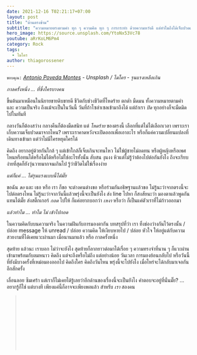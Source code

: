 ```yaml
---
date: 2021-12-16 T02:21:17+07:00
layout: post
title: "ด้านตรงข้าม"
subtitle: "ความหมายตรงตามคำ ทุก ๆ ความคิด ทุก ๆ การกระทำ ด้วยความหวังดี แต่ทำไมถึงได้เจ็บปวดเหลือเกิน"
hero_image: https://source.unsplash.com/YtoNx53Vc78
youtube: aRrKoLM6Pm4
category: Rock
tags:
  - ไมโคร
author: thiagorossener
---
```

`ขอบคุณ:` *[Antonio Poveda Montes](https://unsplash.com/@apovedam) - Unsplash / ไมโคร - รุนแรงเหลือเกิน*

*กาลครั้งหนึ่ง ... ที่ซึ่งใครบางคน*

ขึ้นต้นมาเหมือนในนิยายขายดิบขายดี ชีวิตกับช่วงชีวิตที่โหดร้าย ตกต่ำ มืดมน ทั้งความหมายตามคำ และ ความเป็นจริง ถึงแม้จะเป็นในวันนี้ วันที่ถ้าโซล่าเซลเข้ามาถึงได้ แต่ถ้าเรา *ปิด* ทุกอย่างก็จะมืดมิดไปในทันที

กลางวันก็ต้องสว่าง กลางคืนก็ต้องมืดสนิท แต่ *โหดร้าย* ของตรงนี้ เลือกที่แต่ไม่ได้เลือกเวลา เพราะเราเก็บความเจ็บปวดมาจากไหน? เพราะเราคาดหวังจะเปิดออกเพื่อเอาอะไร หรือก็แค่ความเปลี่ยนแปลงที่เดินทางเข้ามา แต่ว่าไม่มีใครหยุดใครได้

คิดถึง อยากอยู่ด้วยกันใกล้ ๆ แต่เข้าใกล้ก็เจ็บเกินจะทนไหว ไม่ใช่ผู้ชายไม่อดทน หรือผู้หญิงหรือเพศไหนหรือทนได้หรือไม่ได้หรือไม่ใช่อะไรทั้งนั้น สับสน งุนงง หิวแต่ไม่รู้ว่าต้องไปต่อกันยังไง ถึงจะเรียบง่ายที่สุดก็ยังวุ่นวายมากจนเกินไป รู้ว่าชีวิตไม่ใช่เรื่องง่าย

*แต่ก็แค่ ... ไม่รุนแรงแบบนี้ได้มั๊ย*

ขอฉัน *ขอ* และ เธอ หรือ เรา ก็ขอ จะต่างคนต่างขอ หรือร่วมกันอธิษฐานแล้วขอ ไม่รู้นะว่าจากตรงนี้จะไปต่อตรงไหน ไม่รู้นะว่าจากวันนี้แล้วพรุ่งนี้จะเป็นยังไง ส่ง line ไปหา ก็สงสัยนะว่า มองตาแล้วพูดกันแทนได้มั๊ย ส่งสติ๊กเกอร์ *กอด* ไปให้ ก็แค่อยากบอกว่า *เหงา* หรือว่า ก็เป็นแค่ตัวเราที่ไม่ก้าวออกมา

*แล้วทำไม ... ทำไม ไม่ เข้าไปกอด*

ในความคิดกับบนความจริง ในความฝันกับการมองตากัน บทสรุปที่ว่า เรา ทิ้งช่องว่างกันไว้ตรงนั้น / ปล่อย message ให้ unread / ปล่อย ความคิด ให้เงียบหายไป / ปล่อย หัวใจ ให้อยู่แต่กับความสวยงามที่ได้เคยแวะผ่านมา เมื่อนานมาแล้ว หรือ กาลครั้งหนึ่ง

สุดท้าย แล้วนะ เราบอก ไม่ว่าจะยังไง สุดท้ายก็ลากยาวต่อมาได้เรื่อย ๆ ความทรงจำที่นาน ๆ ก็แวะผ่านเข้ามาพร้อมกับลมหนาว คิดถึง แต่จะถึงหรือไม่ถึง แต่อย่างน้อย วันเวลา การมองย้อนกลับไป หรือวันนี้ที่ยังมีบางครั้งที่เหม่อมองออกไป คิดถึงใคร คิดถึงวันไหน พรุ่งนี้จะไปยังไง เมื่อไหร่จะได้กลับมาเจอกันอีกสักครั้ง

เลื่อนลอย ซึมเศร้า แต่เราก็ไม่เคยได้รู้เลยว่าอีกด้านของเรื่องนี้จะเป็นยังไง คำตอบจะอยู่ที่นั่นมั๊ย? ... อยากรู้ก็ใช่ แต่บางที เพียงแค่นี้ก็อาจจะเพียงพอแล้ว สำหรับ *เรา* สองคน

> <svg class="love"><use xlink:href="#icon-heart"></use></svg>

